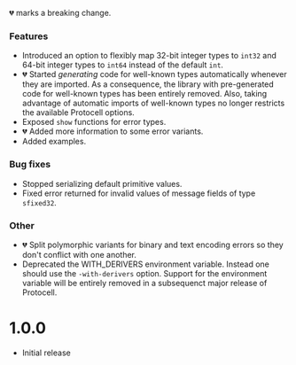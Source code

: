 :broken_heart: marks a breaking change.

### Features

* Introduced an option to flexibly map 32-bit integer types to `int32` and
  64-bit integer types to `int64` instead of the default `int`.
* :broken_heart: Started *generating* code for well-known types automatically
  whenever they are imported. As a consequence, the library with
  pre-generated code for well-known types has been entirely removed. Also,
  taking advantage of automatic imports of well-known types no longer
  restricts the available Protocell options.
* Exposed `show` functions for error types.
* :broken_heart: Added more information to some error variants.
* Added examples.

### Bug fixes

* Stopped serializing default primitive values.
* Fixed error returned for invalid values of message fields of type `sfixed32`.

### Other

* :broken_heart: Split polymorphic variants for binary and text encoding errors
  so they don't conflict with one another.
* Deprecated the WITH_DERIVERS environment variable. Instead one should use the
  `-with-derivers` option. Support for the environment variable will be
  entirely removed in a subsequenct major release of Protocell.

1.0.0
=====

* Initial release
